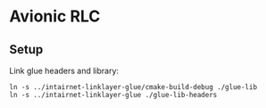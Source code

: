 # Avionic RLC

## Setup
Link glue headers and library:
```
ln -s ../intairnet-linklayer-glue/cmake-build-debug ./glue-lib
ln -s ../intairnet-linklayer-glue ./glue-lib-headers

```

